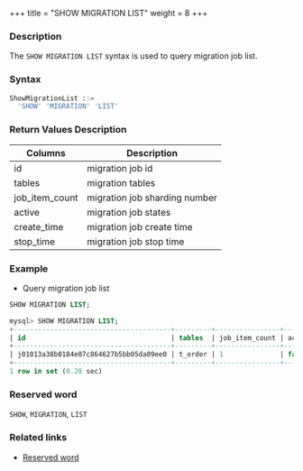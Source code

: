 +++
title = "SHOW MIGRATION LIST"
weight = 8
+++

### Description

The `SHOW MIGRATION LIST` syntax is used to query migration job list.

### Syntax

```sql
ShowMigrationList ::=
  'SHOW' 'MIGRATION' 'LIST'
```

### Return Values Description

| Columns        | Description                    |
|----------------|--------------------------------|
| id             | migration job id               |
| tables         | migration tables               |
| job_item_count | migration job sharding number  |
| active         | migration job states           |
| create_time    | migration job create time      |
| stop_time      | migration job stop time        |

### Example

- Query migration job list

```sql
SHOW MIGRATION LIST;
```

```sql
mysql> SHOW MIGRATION LIST;
+---------------------------------------+---------+----------------+--------+---------------------+---------------------+
| id                                    | tables  | job_item_count | active | create_time         | stop_time           |
+---------------------------------------+---------+----------------+--------+---------------------+---------------------+
| j01013a38b0184e07c864627b5bb05da09ee0 | t_order | 1              | false  | 2022-10-31 18:18:24 | 2022-10-31 18:18:31 |
+---------------------------------------+---------+----------------+--------+---------------------+---------------------+
1 row in set (0.28 sec)
```

### Reserved word

`SHOW`, `MIGRATION`, `LIST`

### Related links

- [Reserved word](/en/reference/distsql/syntax/reserved-word/)
